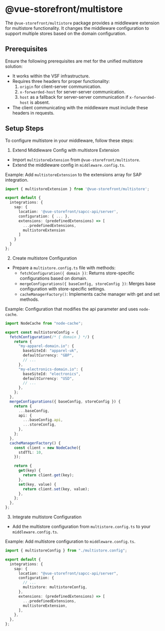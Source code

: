 # @vue-storefront/multistore

The `@vue-storefront/multistore` package provides a middleware extension for multistore functionality. It changes the middleware configuration to support multiple stores based on the domain configuration.

## Prerequisites

Ensure the following prerequisites are met for the unified multistore solution:

- It works within the VSF infrastructure.
- Requires three headers for proper functionality:
  1. `origin` for client-server communication.
  2. `x-forwarded-host` for server-server communication.
  3. `host` as a fallback for server-server communication if `x-forwarded-host` is absent.
- The client communicating with the middleware must include these headers in requests.

## Setup Steps

To configure multistore in your middleware, follow these steps:

1. Extend Middleware Config with multistore Extension

- Import `multistoreExtension` from `@vue-storefront/multistore`.
- Extend the middleware config in `middleware.config.ts`.

Example: Add `multistoreExtension` to the extensions array for SAP integration.

```ts [middleware.config.ts]
import { multistoreExtension } from '@vue-storefront/multistore';

export default {
  integrations: {
    sap: {
      location: '@vue-storefront/sapcc-api/server',
      configuration: { ... },
      extensions: (predefinedExtensions) => [
        ...predefinedExtensions,
        multistoreExtension
      ]
    }
  }
};
```

2. Create multistore Configuration

- Prepare a `multistore.config.ts` file with methods:
  - `fetchConfiguration({ domain })`: Returns store-specific configurations based on domain.
  - `mergeConfigurations({ baseConfig, storeConfig })`: Merges base configuration with store-specific settings.
  - `cacheManagerFactory()`: Implements cache manager with get and set methods.

Example: Configuration that modifies the api parameter and uses `node-cache`.

```ts [multistore.config.ts]
import NodeCache from "node-cache";

export const multistoreConfig = {
  fetchConfiguration(/* { domain } */) {
    return {
      "my-apparel-domain.io": {
        baseSiteId: "apparel-uk",
        defaultCurrency: "GBP",
        // ...
      },
      "my-electronics-domain.io": {
        baseSiteId: "electronics",
        defaultCurrency: "USD",
        // ...
      },
    };
  },
  mergeConfigurations({ baseConfig, storeConfig }) {
    return {
      ...baseConfig,
      api: {
        ...baseConfig.api,
        ...storeConfig,
      },
    };
  },
  cacheManagerFactory() {
    const client = new NodeCache({
      stdTTL: 10,
    });

    return {
      get(key) {
        return client.get(key);
      },
      set(key, value) {
        return client.set(key, value);
      },
    };
  },
};
```

3. Integrate multistore Configuration

- Add the multistore configuration from `multistore.config.ts` to your `middleware.config.ts`.

Example: Add multistore configuration to `middleware.config.ts`.

```ts [middleware.config.ts]
import { multistoreConfig } from "./multistore.config";

export default {
  integrations: {
    sap: {
      location: "@vue-storefront/sapcc-api/server",
      configuration: {
        // ...
        multistore: multistoreConfig,
      },
      extensions: (predefinedExtensions) => [
        ...predefinedExtensions,
        multistoreExtension,
      ],
    },
  },
};
```